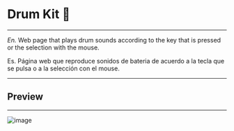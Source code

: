 # **Drum Kit 🥁**
---
*En.*
Web page that plays drum sounds according to the key that is pressed or the selection with the mouse.

Es. 
Página web que reproduce sonidos de bateria de acuerdo a la tecla que se pulsa o a la selección con el mouse.

---

## **Preview**
---
![image](https://user-images.githubusercontent.com/93098075/215846021-01ec9dfc-53e8-404c-867b-57860b4c04e1.png)

